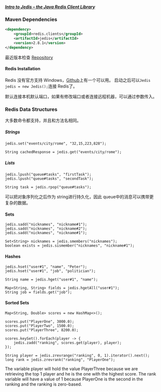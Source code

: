 ##### [Intro to Jedis – the Java Redis Client Library](http://www.baeldung.com/jedis-java-redis-client-library)

### Maven Dependencies
```xml
<dependency>
    <groupId>redis.clients</groupId>
    <artifactId>jedis</artifactId>
    <version>2.8.1</version>
</dependency>
```
最近版本检查 [Repository](http://search.maven.org/#search%7Cgav%7C1%7Cg%3A%22redis.clients%22%20AND%20a%3A%22jedis%22)

#### Redis Installation
Redis 没有官方支持 Windows，[Github](https://github.com/MicrosoftArchive/redis)上有一个可以用。
启动之后可以`Jedis jedis = new Jedis();`连接 Redis了。

默认连接本机默认端口，如果有修改端口或者连接远程机器，可以通过参数传入。

### Redis Data Structures
大多数命令都支持，并且和方法名相同。

##### Strings
```
jedis.set("events/city/rome", "32,15,223,828");

String cachedResponse = jedis.get("events/city/rome");

```

##### Lists
```
jedis.lpush("queue#tasks", "firstTask");
jedis.lpush("queue#tasks", "secondTask");

String task = jedis.rpop("queue#tasks");
```

可以把对象序列化之后作为 string进行持久化，因此 queue中的消息可以携带更复杂的数据。


#### Sets
```java_holder_method_tree
jedis.sadd("nicknames", "nickname#1");
jedis.sadd("nicknames", "nickname#2");
jedis.sadd("nicknames", "nickname#1");
 
Set<String> nicknames = jedis.smembers("nicknames");
boolean exists = jedis.sismember("nicknames", "nickname#1");
```

#### Hashes
```java_holder_method_tree
jedis.hset("user#1", "name", "Peter");
jedis.hset("user#1", "job", "politician");
         
String name = jedis.hget("user#1", "name");
         
Map<String, String> fields = jedis.hgetAll("user#1");
String job = fields.get("job");
```

#### Sorted Sets
```java_holder_method_tree
Map<String, Double> scores = new HashMap<>();
 
scores.put("PlayerOne", 3000.0);
scores.put("PlayerTwo", 1500.0);
scores.put("PlayerThree", 8200.0);
 
scores.keySet().forEach(player -> {
    jedis.zadd("ranking", scores.get(player), player);
});
         
String player = jedis.zrevrange("ranking", 0, 1).iterator().next();
long rank = jedis.zrevrank("ranking", "PlayerOne");
```

The variable player will hold the value PlayerThree because we are retrieving
 the top 1 player and he is the one with the highest score. 
 The rank variable will have a value of 1 because PlayerOne is the second in the ranking 
 and the ranking is zero-based.
 
